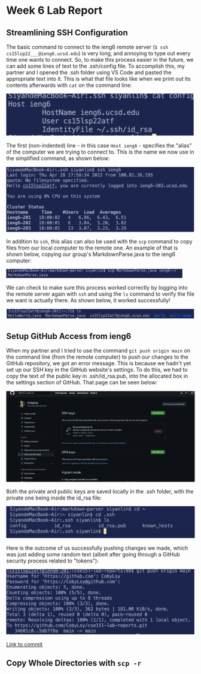 # Week 6 Lab Report
## Streamlining SSH Configuration
The basic command to connect to the ieng6 remote server (`$ ssh cs15lsp22___@ieng6.ucsd.edu`) is very long, and annoying to type out every time one wants to connect. So, to make this process easier in the future, we can add some lines of text to the .ssh/config file. To accomplish this, my partner and I opened the .ssh folder using VS Code and pasted the appropriate text into it. This is what that file looks like when we print out its contents afterwards with `cat` on the command line:

![Image1](week6pic1.PNG)

The first (non-indented) line - in this case `Host ieng6` - specifies the "alias" of the computer we are trying to connect to. This is the name we now use in the simplified command, as shown below:

![Image2](week6pic2.PNG)

In addition to `ssh`, this alias can also be used with the `scp` command to copy files from our local computer to the remote one. An example of that is shown below, copying our group's MarkdownParse.java to the ieng6 computer: 

![Image3](week6pic3.PNG)

We can check to make sure this process worked correctly by logging into the remote server again with `ssh` and using the `ls` command to verify the file we want is actually there. As shown below, it worked successfully!

![Image4](week6pic4.PNG)

## Setup GitHub Access from ieng6
When my partner and I tried to use the command `git push origin main` on the command line (from the remote computer) to push our changes to the GitHub repository, we got an error message. This is because we hadn't yet set up our SSH key in the GitHub website's settings. To do this, we had to copy the text of the public key in .ssh/id_rsa.pub, into the allocated box in the settings section of GitHub. That page can be seen below:

![Image5](week6pic5.PNG)

Both the private and public keys are saved locally in the .ssh folder, with the private one being inside the id_rsa file:

![Image6](week6pic6.PNG)

Here is the outcome of us successfully pushing changes we made, which was just adding some random text (albeit after going through a GitHub security process related to "tokens"):

![Image7](week6pic7.PNG)

[Link to commit](https://github.com/CobyLsy/cse15l-lab-reports/commit/5db7f8ad8e2e90d5747594ac4d8901b3864c86c7)

## Copy Whole Directories with `scp -r`
